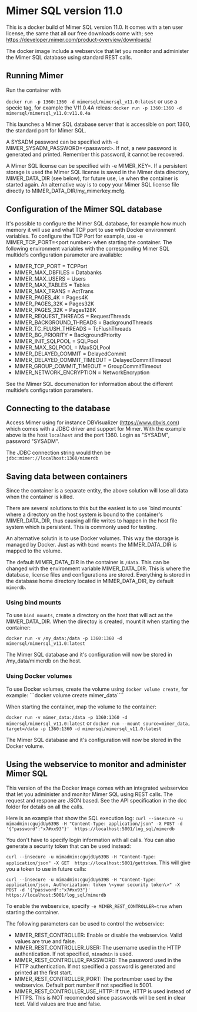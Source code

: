 # Mimer SQL version 11.0

This is a docker build of Mimer SQL version 11.0. It comes with a ten user license, the same that all our free downloads come with; see https://developer.mimer.com/product-overview/downloads/

The docker image include a webservice that let you monitor and administer the Mimer SQL database using standard REST calls.

## Running Mimer
Run the container with

```docker run -p 1360:1360 -d mimersql/mimersql_v11.0:latest```
or use a specic tag, for example the V11.0.4A releas:
```docker run -p 1360:1360 -d mimersql/mimersql_v11.0:v11.0.4a```

This launches a Mimer SQL database server that is accessible on port 1360, the standard port for Mimer SQL.

A SYSADM password can be specified with -e MIMER_SYSADM_PASSWORD=\<password\>. If not, a new password is generated and printed. Remember this password, it cannot be recovered.

A Mimer SQL license can be specified with -e MIMER_KEY=<Hex key value>. If a persistent storage is used the Mimer SQL license is saved in the Mimer data directory, MIMER_DATA_DIR (see below), for future use, i.e when the container is started again. An alternative way is to copy your Mimer SQL license file directly to MIMER_DATA_DIR/my_mimerkey.mcfg.

## Configuration of the Mimer SQL database
It's possible to configure the Mimer SQL database, for example how much memory it will use and what TCP port to use with Docker environment variables. To configure the TCP Port for example, use -e MIMER_TCP_PORT=\<port number\> when starting the container. The following environment variables with the corresponding Mimer SQL multidefs configuration parameter are available:

- MIMER_TCP_PORT = TCPPort
- MIMER_MAX_DBFILES = Databanks
- MIMER_MAX_USERS = Users
- MIMER_MAX_TABLES = Tables
- MIMER_MAX_TRANS = ActTrans
- MIMER_PAGES_4K = Pages4K
- MIMER_PAGES_32K = Pages32K
- MIMER_PAGES_32K = Pages128K
- MIMER_REQUEST_THREADS = RequestThreads
- MIMER_BACKGROUND_THREADS = BackgroundThreads
- MIMER_TC_FLUSH_THREADS = TcFlushThreads
- MIMER_BG_PRIORITY = BackgroundPriority
- MIMER_INIT_SQLPOOL = SQLPool
- MIMER_MAX_SQLPOOL = MaxSQLPool
- MIMER_DELAYED_COMMIT = DelayedCommit
- MIMER_DELAYED_COMMIT_TIMEOUT = DelayedCommitTimeout
- MIMER_GROUP_COMMIT_TIMEOUT = GroupCommitTimeout
- MIMER_NETWORK_ENCRYPTION = NetworkEncryption

See the Mimer SQL documenation for information about the different multidefs configuration parameters.

## Connecting to the database
Access Mimer using for instance DBVisualizer (https://www.dbvis.com) which comes with a JDBC driver and support for Mimer. With the example above is the host `localhost` and the port 1360. Login as "SYSADM", password "SYSADM".

The JDBC connection string would then be
```jdbc:mimer://localhost:1360/mimerdb```

## Saving data between containers
Since the container is a separate entity, the above solution will lose all data when the container is killed. 

There are several solutions to this but the easiest is to use ´bind mounts´ where a directory on the host system is bound to the container's MIMER_DATA_DIR, thus causing all file writes to happen in the host file system which is persistent. This is commonly used for testing.

An alternative solutin is to use Docker volumes. This way the storage is managed by Docker. Just as with `bind mounts` the MIMER_DATA_DIR is mapped to the volume.

The default MIMER_DATA_DIR in the container is `/data`. This can be changed with the environment variable MIMER_DATA_DIR. This is where the database, license files and configurations are stored. Everything is stored in the database home directory located in MIMER_DATA_DIR, by default `mimerdb`.

### Using bind mounts
To use `bind mounts`, create a directory on the host that will act as the MIMER_DATA_DIR. When the directoy is created, mount it when starting the container:

```docker run -v /my_data:/data -p 1360:1360 -d mimersql/mimersql_v11.0:latest```

The Mimer SQL database and it's configuration will now be stored in /my_data/mimerdb on the host.

### Using Docker volumes
To use Docker volumes, create the volume using `docker volume create`, for example:
```docker volume create mimer_data````

When starting the container, map the volume to the container:

```docker run -v mimer_data:/data -p 1360:1360 -d mimersql/mimersql_v11.0:latest```
or
```docker run --mount source=mimer_data, target=/data -p 1360:1360 -d mimersql/mimersql_v11.0:latest```

The Mimer SQL database and it's configuration will now be stored in the Docker volume.

## Using the webservice to monitor and administer Mimer SQL
This version of the the Docker image comes with an integrated webservice that let you administer and monitor Mimer SQL using REST calls. The request and respone are JSON based. See the API specification in the doc folder for details on all the calls.

Here is an example that show the SQL execution log:
```curl --insecure -u mimadmin:cgujdUy639B -H "Content-Type: application/json" -X POST -d '{"password":"x7#xx93"}'  https://localhost:5001/log_sql/mimerdb```

You don't have to specify login information with all calls. You can also generate a security token that can be used instead:

```curl --insecure -u mimadmin:cgujdUy639B -H "Content-Type: application/json" -X GET  https://localhost:5001/gettoken```. This will give you a token to use in future calls:

```curl --insecure -u mimadmin:cgujdUy639B -H "Content-Type: application/json, Authorization: token \<your security token\>" -X POST -d '{"password":"x7#xx93"}'  https://localhost:5001/log_sql/mimerdb```

To enable the webservice, specify `-e MIMER_REST_CONTROLLER=true` when starting the container.

The following parameters can be used to control the webservice:
- MIMER_REST_CONTROLLER: Enable or disable the webservice. Valid values are true and false.
- MIMER_REST_CONTROLLER_USER: The username used in the HTTP authentication. If not specified, `mimadmin` is used.
- MIMER_REST_CONTROLLER_PASSWORD: The password used in the HTTP authentication. If not specified a password is generated and printed at the first start.
- MIMER_REST_CONTROLLER_PORT: The portnumber used by the webservice. Default port number if not specified is 5001.
- MIMER_REST_CONTROLLER_USE_HTTP: If true, HTTP is used instead of HTTPS. This is NOT recomended since passwords will be sent in clear text. Valid values are true and false.
